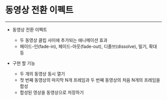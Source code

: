 # 동영상 전환 이펙트

---

* 동영상 전환 이펙트
  * 두 동영상 클립 사이에 추가되는 애니메이션 효과
  * 페이드-인(fade-in), 페이드-아웃(fade-out), 디졸브(dissolve), 밀기, 확대 등

* 구현 할 기능
  * 두 개의 동영상 동시 열기
  * 첫 번째 동영상의 마지막 N개 프레임과 두 번째 동영상의 처음 N개의 프레임을 합성
  * 합성된 영상을 동영상으로 저장하기
